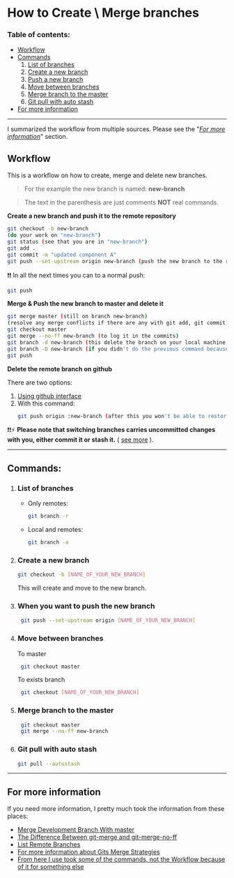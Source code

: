 # How to Create \ Merge branches

### Table of contents:

*  [Workflow](#workflow)
*  [Commands](#commands)
      1. [List of branches](#list-of-branches)
      2. [Create a new branch](#create-a-new-branch)
      3. [Push a new branch](#when-you-want-to-push-the-new-branch)
      3. [Move between branches](#move-between-branches)
      4. [Merge branch to the master](#merge-branch-to-the-master)
      4. [Git pull with auto stash](#git-pull-with-auto-stash)
*  [For more information](#for-more-information)

---

I summarized the workflow from multiple sources. Please see the "_[For more information](#for-more-information)_" section.

## Workflow

This is a workflow on how to create, merge and delete new branches.

> For the example the new branch is named: **new-branch**

> The text in the parenthesis are just comments **NOT** real commands.

**Create a new branch and push it to the remote repository**

```bash
git checkout -b new-branch
(do your work on "new-branch")
git status (see that you are in "new-branch")
git add .
git commit -m "updated component A"
git push --set-upstream origin new-branch (push the new branch to the remote repository, if needed)
```

❗❗ In all the next times you can to a normal push:

```bash
git push
```

**Merge & Push the new branch to master and delete it**

```bash
git merge master (still on branch new-branch)
(resolve any merge conflicts if there are any with git add, git commit)
git checkout master
git merge --no-ff new-branch (to log it in the commits)
git branch -d new-branch (this delete the branch on your local machine if you pushed the resolved merge conflicts or there was none)
git branch -D new-branch (if you didn't do the previous command because you didn't need to push the resolved merge conflicts, use this to force delete the branch)
git push
```

**Delete the remote branch on github**

There are two options:

1. [Using github interface](https://help.github.com/articles/deleting-and-restoring-branches-in-a-pull-request/)
2. With this command:
   ```bash
   git push origin :new-branch (after this you won't be able to restore the branch using github interface)
   ```

❗❗⚡ **Please note that switching branches carries uncommitted changes with you, either commit it or stash it.** ( [see more](https://stackoverflow.com/questions/5531362/why-git-keeps-showing-my-changes-when-i-switch-branches-modified-added-deleted) ).

---

## Commands:

1. ### List of branches

   *  Only remotes:
      ```bash
      git branch -r
      ```
   *  Local and remotes:
      ```bash
      git branch -a
      ```

1. ### Create a new branch

   ```bash
   git checkout -b [NAME_OF_YOUR_NEW_BRANCH]
   ```

   This will create and move to the new branch.

1. ### When you want to push the new branch

   ```bash
    git push --set-upstream origin [NAME_OF_YOUR_NEW_BRANCH]
   ```

1. ### Move between branches

   To master

   ```bash
    git checkout master
   ```

   To exists branch

   ```bash
    git checkout [NAME_OF_YOUR_NEW_BRANCH]
   ```

1. ### Merge branch to the master
   ```bash
    git checkout master
    git merge --no-ff new-branch
   ```

1. ### Git pull with auto stash
      ```bash
      git pull --autostash
      ```
---

## For more information

If you need more information, I pretty much took the information from these places:

*  [Merge Development Branch With master](https://stackoverflow.com/questions/14168677/merge-development-branch-with-master)
*  [The Difference Between git-merge and git-merge-no-ff](https://stackoverflow.com/questions/9069061/what-is-the-difference-between-git-merge-and-git-merge-no-ff)
*  [List Remote Branches](http://gitready.com/intermediate/2009/02/13/list-remote-branches.html)
*  [For more information about Gits Merge Strategies](https://stackoverflow.com/questions/14243397/what-are-gits-merge-strategies)
*  [From here I use took some of the commands, not the Workflow because of it for something else](https://github.com/Kunena/Kunena-Forum/wiki/Create-a-new-branch-with-git-and-manage-branches)
